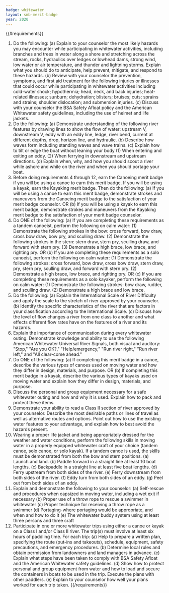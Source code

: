 ```yaml
---
badge: whitewater
layout: smb-merit-badge
year: 2020
---
```


{{#requirements}}
1. Do the following:
    (a) Explain to your counselor the most likely hazards you may encounter while participating in whitewater activities, including branches and trees in water along a shore and stretching across the stream, rocks, hydraulics over ledges or lowhead dams, strong wind, low water or air temperature, and thunder and lightning storms. Explain what you should do to anticipate, help prevent, mitigate, and respond to these hazards.
    (b) Review with your counselor the prevention, symptoms, and first aid treatment for the following injuries or illnesses that could occur while participating in whitewater activities including cold-water shock; hypothermia; head, neck, and back injuries; heat-related illnesses; sunburn; dehydration; blisters; bruises; cuts; sprains and strains; shoulder dislocation; and submersion injuries.
    (c) Discuss with your counselor the BSA Safety Afloat policy and the American Whitewater safety guidelines, including the use of helmet and life jackets.
2. Do the following:
    (a) Demonstrate understanding of the following river features by drawing lines to show the flow of water: upstream V, downstream V, eddy with an eddy line, ledge, river bend, current at different depths, drop, horizon line, and hydraulic.
    (b) Describe how waves form including standing waves and wave trains.
    (c) Explain how to tilt or edge the boat without leaning your body
        (1) When entering and exiting an eddy.
        (2) When ferrying in downstream and upstream directions.
    (d) Explain when, why, and how you should scout a river while ashore and while on the river and when you should portage your boat.
3. Before doing requirements 4 through 12, earn the Canoeing merit badge if you will be using a canoe to earn this merit badge. If you will be using a kayak, earn the Kayaking merit badge. Then do the following:
    (a) If you will be using a canoe to earn this merit badge, demonstrate strokes and maneuvers from the Canoeing merit badge to the satisfaction of your merit badge counselor.
    OR
    (b) If you will be using a kayak to earn this merit badge, demonstrate strokes and maneuvers from the Kayaking merit badge to the satisfaction of your merit badge counselor.
4. Do ONE of the following:
    (a) If you are completing these requirements as a tandem canoeist, perform the following on calm water:
        (1) Demonstrate the following strokes in the bow: cross forward, bow draw, cross bow draw, bow pry, and sculling draw.
        (2) Demonstrate the following strokes in the stern: stern draw, stern pry, sculling draw, and forward with stern pry.
        (3) Demonstrate a high brace, low brace, and righting pry.
    OR
    (b) If you are completing these requirements as a solo canoeist, perform the following on calm water:
        (1) Demonstrate the following strokes: cross forward, bow draw, cross bow draw, stern draw, pry, stern pry, sculling draw, and forward with stern pry.
        (2) Demonstrate a high brace, low brace, and righting pry.
    OR
    (c) If you are completing these requirements as a solo kayaker, perform the following on calm water:
        (1) Demonstrate the following strokes: bow draw, rudder, and sculling draw.
        (2) Demonstrate a high brace and low brace.
5. Do the following:
    (a) Explain the International Scale of River Difficulty and apply the scale to the stretch of river approved by your counselor.
    (b) Identify the specific characteristics of the river that are factors in your classification according to the International Scale.
    (c) Discuss how the level of flow changes a river from one class to another and what effects different flow rates have on the features of a river and its hazards.
6. Explain the importance of communication during every whitewater outing. Demonstrate knowledge and ability to use the following American Whitewater Universal River Signals, both visual and auditory: "Stop," "Are you OK?," "Help/emergency," "Run river right," "Run river left," and "All clear-come ahead."
7. Do ONE of the following:
    (a) If completing this merit badge in a canoe, describe the various types of canoes used on moving water and how they differ in design, materials, and purpose.
    OR
    (b) If completing this merit badge in a kayak, describe the various types of kayaks used on moving water and explain how they differ in design, materials, and purpose.
8. Discuss the personal and group equipment necessary for a safe whitewater outing and how and why it is used. Explain how to pack and protect these items.
9. Demonstrate your ability to read a Class II section of river approved by your counselor. Describe the most desirable paths or lines of travel as well as alternative routes and options. Point out how to use the existing water features to your advantage, and explain how to best avoid the hazards present.
10. Wearing a proper life jacket and being appropriately dressed for the weather and water conditions, perform the following skills in moving water in a properly equipped whitewater craft of your choice (tandem canoe, solo canoe, or solo kayak). If a tandem canoe is used, the skills must be demonstrated from both the bow and stern positions.
    (a) Launch and land.
    (b) Paddle forward in a straight line at least 10 boat lengths.
    (c) Backpaddle in a straight line at least five boat lengths.
    (d) Ferry upstream from both sides of the river.
    (e) Ferry downstream from both sides of the river.
    (f) Eddy turn from both sides of an eddy.
    (g) Peel out from both sides of an eddy.
11. Explain and demonstrate the following to your counselor:
    (a) Self-rescue and procedures when capsized in moving water, including a wet exit if necessary
    (b) Proper use of a throw rope to rescue a swimmer in whitewater
    (c) Proper technique for receiving a throw rope as a swimmer
    (d) Portaging-where portaging would be appropriate, and when and how to do it
    (e) The whitewater buddy system using at least three persons and three craft
12. Participate in one or more whitewater trips using either a canoe or kayak on a Class I and/or Class II river. The trip(s) must involve at least six hours of paddling time. For each trip:
    (a) Help to prepare a written plan, specifying the route (put-ins and takeouts), schedule, equipment, safety precautions, and emergency procedures.
    (b) Determine local rules and obtain permission from landowners and land managers in advance.
    (c) Explain what steps have been taken to comply with BSA Safety Afloat and the American Whitewater safety guidelines.
    (d) Show how to protect personal and group equipment from water and how to load and secure the containers in boats to be used in the trip. Execute the plans with other paddlers.
    (e) Explain to your counselor how well your plans worked for each trip taken.
{{/requirements}}
